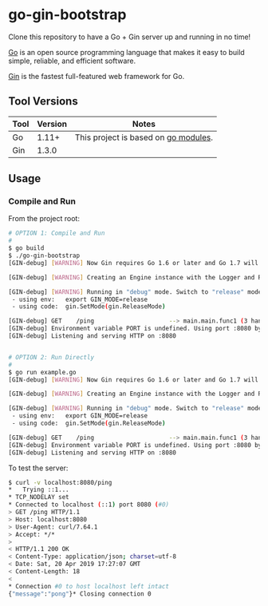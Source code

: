 # go-gin-bootstrap

Clone this repository to have a Go + Gin server up and running in no time!

[Go](https://github.com/golang/go) is an open source programming language that makes it easy to build simple, reliable, and efficient software.

[Gin](https://gin-gonic.com/) is the fastest full-featured web framework for Go.

## Tool Versions

| Tool | Version | Notes |
|---|---|---|
| Go | 1.11+ | This project is based on [go modules](https://github.com/golang/go/wiki/Modules). |
| Gin | 1.3.0 | |

## Usage

### Compile and Run

From the project root:
```bash
# OPTION 1: Compile and Run
#
$ go build
$ ./go-gin-bootstrap
[GIN-debug] [WARNING] Now Gin requires Go 1.6 or later and Go 1.7 will be required soon.

[GIN-debug] [WARNING] Creating an Engine instance with the Logger and Recovery middleware already attached.

[GIN-debug] [WARNING] Running in "debug" mode. Switch to "release" mode in production.
 - using env:   export GIN_MODE=release
 - using code:  gin.SetMode(gin.ReleaseMode)

[GIN-debug] GET    /ping                     --> main.main.func1 (3 handlers)
[GIN-debug] Environment variable PORT is undefined. Using port :8080 by default
[GIN-debug] Listening and serving HTTP on :8080


# OPTION 2: Run Directly
#
$ go run example.go
[GIN-debug] [WARNING] Now Gin requires Go 1.6 or later and Go 1.7 will be required soon.

[GIN-debug] [WARNING] Creating an Engine instance with the Logger and Recovery middleware already attached.

[GIN-debug] [WARNING] Running in "debug" mode. Switch to "release" mode in production.
 - using env:   export GIN_MODE=release
 - using code:  gin.SetMode(gin.ReleaseMode)

[GIN-debug] GET    /ping                     --> main.main.func1 (3 handlers)
[GIN-debug] Environment variable PORT is undefined. Using port :8080 by default
[GIN-debug] Listening and serving HTTP on :8080
```

To test the server:

```bash
$ curl -v localhost:8080/ping
*   Trying ::1...
* TCP_NODELAY set
* Connected to localhost (::1) port 8080 (#0)
> GET /ping HTTP/1.1
> Host: localhost:8080
> User-Agent: curl/7.64.1
> Accept: */*
> 
< HTTP/1.1 200 OK
< Content-Type: application/json; charset=utf-8
< Date: Sat, 20 Apr 2019 17:27:07 GMT
< Content-Length: 18
< 
* Connection #0 to host localhost left intact
{"message":"pong"}* Closing connection 0
```